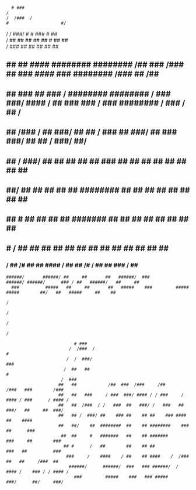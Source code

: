                                                                                                                            
      # ###                                                                                                     /          
    /  /###  /                                                                           #                    #/           
   /  /  ###/                     #        #                                            ###     #             ##           
  /  ##   ##                     ##       ##                     ##                      #     ##             ##           
 /  ###                          ##       ##                     ##                            ##             ##           
##   ##         ##   ####      ######## ######## /##  ###  /###   ##    ###    ####    ###   ######## /###    ##  /##      
##   ##   ###    ##    ###  / ######## ######## / ###  ###/ #### / ##    ###     ###  / ### ######## / ###  / ## / ###     
##   ##  /###  / ##     ###/     ##       ##   /   ###  ##   ###/  ##     ###     ###/   ##    ##   /   ###/  ##/   ###    
##   ## /  ###/  ##      ##      ##       ##  ##    ### ##         ##      ##      ##    ##    ##  ##         ##     ##    
##   ##/    ##   ##      ##      ##       ##  ########  ##         ##      ##      ##    ##    ##  ##         ##     ##    
 ##  ##     #    ##      ##      ##       ##  #######   ##         ##      ##      ##    ##    ##  ##         ##     ##    
  ## #      /    ##      ##      ##       ##  ##        ##         ##      ##      ##    ##    ##  ##         ##     ##    
   ###     /     ##      /#      ##       ##  ####    / ##         ##      /#      /     ##    ##  ###     /  ##     ##    
    ######/       ######/ ##     ##       ##   ######/  ###         ######/ ######/      ### / ##   ######/   ##     ##    
      ###          #####   ##     ##       ##   #####    ###         #####   #####        ##/   ##   #####     ##    ##    
                                                                                                                     /     
                                                                                                                    /      
                                                                                                                   /       
                                                                                                                  /        
                                                                                                                           
                              # ###                                                                                        
                            /  /###  /                                           #                                         
                           /  /  ###/                                           ###                                        
                          /  ##   ##                                             #                                         
                         /  ###                                                                                            
                        ##   ##            /##  ###  /###     /##       /###   ###        /###                             
                        ##   ##   ###     / ###  ###/ #### / / ###     / #### / ###      / #### /                          
                        ##   ##  /###  / /   ###  ##   ###/ /   ###   ##  ###/   ##     ##  ###/                           
                        ##   ## /  ###/ ##    ### ##    ## ##    ### ####        ##    ####                                
                        ##   ##/    ##  ########  ##    ## ########    ###       ##      ###                               
                         ##  ##     #   #######   ##    ## #######       ###     ##        ###                             
                          ## #      /   ##        ##    ## ##              ###   ##          ###                           
                           ###     /    ####    / ##    ## ####    /  /###  ##   ##     /###  ##                           
                            ######/      ######/  ###   ### ######/  / #### /    ### / / #### /                            
                              ###         #####    ###   ### #####      ###/      ##/     ###/          
